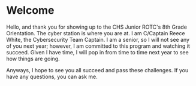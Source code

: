# Welcome

Hello, and thank you for showing up to the CHS Junior ROTC's 8th Grade Orientation. The cyber station is where you are at. I am C/Captain Reece White, the Cybersecurity Team Captain. I am a senior, so I will not see any of you next year; however, I am committed to this program and watching it succeed. Given I have time, I will pop in from time to time next year to see how things are going.

Anyways, I hope to see you all succeed and pass these challenges. If you have any questions, you can ask me.

